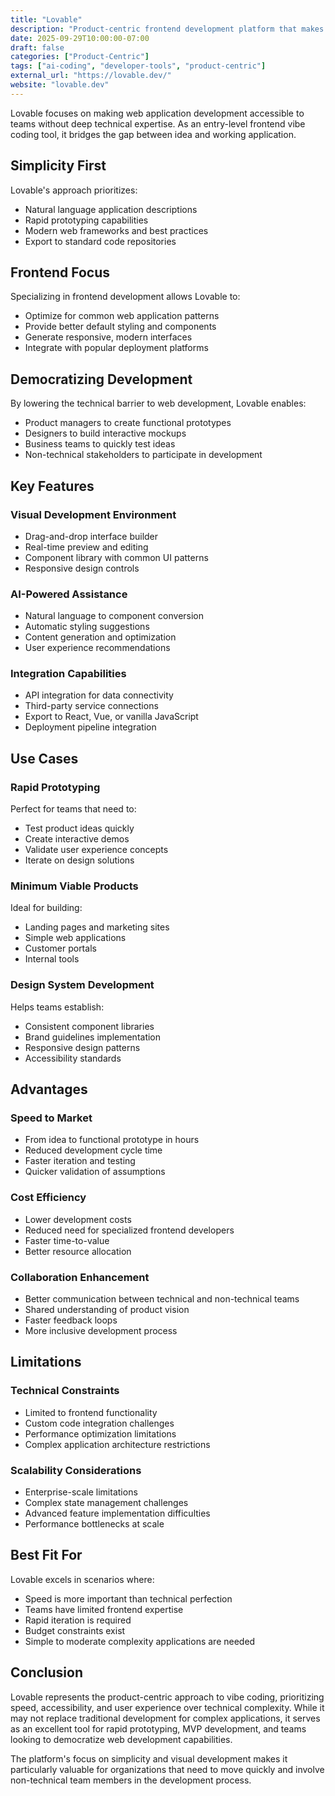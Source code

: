 ```yaml
---
title: "Lovable"
description: "Product-centric frontend development platform that makes web application development accessible to teams without deep technical expertise"
date: 2025-09-29T10:00:00-07:00
draft: false
categories: ["Product-Centric"]
tags: ["ai-coding", "developer-tools", "product-centric"]
external_url: "https://lovable.dev/"
website: "lovable.dev"
---
```


Lovable focuses on making web application development accessible to teams without deep technical expertise. As an entry-level frontend vibe coding tool, it bridges the gap between idea and working application.

## Simplicity First

Lovable's approach prioritizes:
- Natural language application descriptions
- Rapid prototyping capabilities
- Modern web frameworks and best practices
- Export to standard code repositories

## Frontend Focus

Specializing in frontend development allows Lovable to:
- Optimize for common web application patterns
- Provide better default styling and components
- Generate responsive, modern interfaces
- Integrate with popular deployment platforms

## Democratizing Development

By lowering the technical barrier to web development, Lovable enables:
- Product managers to create functional prototypes
- Designers to build interactive mockups
- Business teams to quickly test ideas
- Non-technical stakeholders to participate in development

## Key Features

### Visual Development Environment
- Drag-and-drop interface builder
- Real-time preview and editing
- Component library with common UI patterns
- Responsive design controls

### AI-Powered Assistance
- Natural language to component conversion
- Automatic styling suggestions
- Content generation and optimization
- User experience recommendations

### Integration Capabilities
- API integration for data connectivity
- Third-party service connections
- Export to React, Vue, or vanilla JavaScript
- Deployment pipeline integration

## Use Cases

### Rapid Prototyping
Perfect for teams that need to:
- Test product ideas quickly
- Create interactive demos
- Validate user experience concepts
- Iterate on design solutions

### Minimum Viable Products
Ideal for building:
- Landing pages and marketing sites
- Simple web applications
- Customer portals
- Internal tools

### Design System Development
Helps teams establish:
- Consistent component libraries
- Brand guidelines implementation
- Responsive design patterns
- Accessibility standards

## Advantages

### Speed to Market
- From idea to functional prototype in hours
- Reduced development cycle time
- Faster iteration and testing
- Quicker validation of assumptions

### Cost Efficiency
- Lower development costs
- Reduced need for specialized frontend developers
- Faster time-to-value
- Better resource allocation

### Collaboration Enhancement
- Better communication between technical and non-technical teams
- Shared understanding of product vision
- Faster feedback loops
- More inclusive development process

## Limitations

### Technical Constraints
- Limited to frontend functionality
- Custom code integration challenges
- Performance optimization limitations
- Complex application architecture restrictions

### Scalability Considerations
- Enterprise-scale limitations
- Complex state management challenges
- Advanced feature implementation difficulties
- Performance bottlenecks at scale

## Best Fit For

Lovable excels in scenarios where:
- Speed is more important than technical perfection
- Teams have limited frontend expertise
- Rapid iteration is required
- Budget constraints exist
- Simple to moderate complexity applications are needed

## Conclusion

Lovable represents the product-centric approach to vibe coding, prioritizing speed, accessibility, and user experience over technical complexity. While it may not replace traditional development for complex applications, it serves as an excellent tool for rapid prototyping, MVP development, and teams looking to democratize web development capabilities.

The platform's focus on simplicity and visual development makes it particularly valuable for organizations that need to move quickly and involve non-technical team members in the development process.